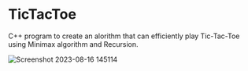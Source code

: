 # TicTacToe
C++ program to create an alorithm that can efficiently play Tic-Tac-Toe using Minimax algorithm and Recursion.

![Screenshot 2023-08-16 145114](https://github.com/VectorSigmaOmega/TicTacToe/assets/69073394/7b4a7ea0-e5c5-4503-bd75-3b15794be714)
